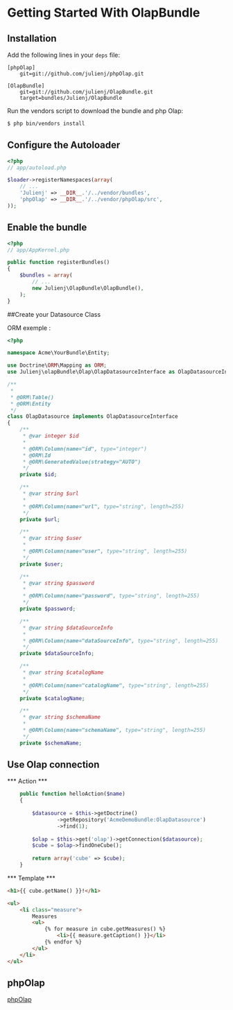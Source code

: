 Getting Started With OlapBundle
==================================


## Installation

Add the following lines in your `deps` file:

```
[phpOlap]
    git=git://github.com/julienj/phpOlap.git

[OlapBundle]
    git=git://github.com/julienj/OlapBundle.git
    target=bundles/Julienj/OlapBundle

```

Run the vendors script to download the bundle and php Olap:

``` bash
$ php bin/vendors install
```

## Configure the Autoloader

``` php
<?php
// app/autoload.php

$loader->registerNamespaces(array(
    // ...
    'Julienj' => __DIR__.'/../vendor/bundles',
    'phpOlap' => __DIR__.'/../vendor/phpOlap/src',
));
```

## Enable the bundle


``` php
<?php
// app/AppKernel.php

public function registerBundles()
{
    $bundles = array(
        // ...
        new Julienj\OlapBundle\OlapBundle(),
    );
}
```

##Create your Datasource Class

ORM exemple :

``` php
<?php

namespace Acme\YourBundle\Entity;

use Doctrine\ORM\Mapping as ORM;
use Julienj\olapBundle\Olap\OlapDatasourceInterface as OlapDatasourceInterface;

/**
 *
 * @ORM\Table()
 * @ORM\Entity
 */
class OlapDatasource implements OlapDatasourceInterface
{
    /**
     * @var integer $id
     *
     * @ORM\Column(name="id", type="integer")
     * @ORM\Id
     * @ORM\GeneratedValue(strategy="AUTO")
     */
    private $id;

    /**
     * @var string $url
     *
     * @ORM\Column(name="url", type="string", length=255)
     */
    private $url;

    /**
     * @var string $user
     *
     * @ORM\Column(name="user", type="string", length=255)
     */
    private $user;

    /**
     * @var string $password
     *
     * @ORM\Column(name="password", type="string", length=255)
     */
    private $password;

    /**
     * @var string $dataSourceInfo
     *
     * @ORM\Column(name="dataSourceInfo", type="string", length=255)
     */
    private $dataSourceInfo;

    /**
     * @var string $catalogName
     *
     * @ORM\Column(name="catalogName", type="string", length=255)
     */
    private $catalogName;

    /**
     * @var string $schemaName
     *
     * @ORM\Column(name="schemaName", type="string", length=255)
     */
    private $schemaName;
```


## Use Olap connection

*** Action ***
``` php
    public function helloAction($name)
    {
        
        $datasource = $this->getDoctrine()
                ->getRepository('AcmeDemoBundle:OlapDatasource')
                ->find(1);
        
        $olap = $this->get('olap')->getConnection($datasource);
        $cube = $olap->findOneCube();
        
        return array('cube' => $cube);
    }
```

*** Template ***

``` html
<h1>{{ cube.getName() }}!</h1>

<ul>
	<li class="measure">
		Measures
		<ul>
			{% for measure in cube.getMeasures() %}
				<li>{{ measure.getCaption() }}</li>
			{% endfor %}
		</ul>
	</li>
</ul>
```
## phpOlap

[phpOlap](https://github.com/julienj/phpOlap/blob/master/README.md)


